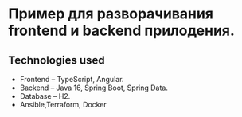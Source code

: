 # Пример для разворачивания frontend и backend прилодения.



## Technologies used

* Frontend – TypeScript, Angular.
* Backend  – Java 16, Spring Boot, Spring Data.
* Database – H2.
* Ansible,Terraform, Docker

